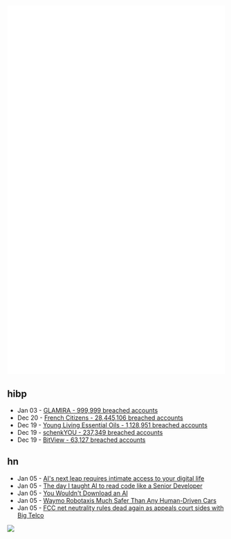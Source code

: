 ![Metrics](https://raw.githubusercontent.com/phixion/phixion/master/metrics.svg)

## hibp

<!--
for https://github.com/phixion/phixion/blob/main/.github/workflows/feeds.yml
-->
<!--START_SECTION:haveibeenpwnd-->
- Jan 03 - [GLAMIRA - 999,999 breached accounts](https://haveibeenpwned.com/PwnedWebsites#GLAMIRA)
- Dec 20 - [French Citizens - 28,445,106 breached accounts](https://haveibeenpwned.com/PwnedWebsites#FrenchCitizens)
- Dec 19 - [Young Living Essential Oils - 1,128,951 breached accounts](https://haveibeenpwned.com/PwnedWebsites#YoungLivingEssentialOils)
- Dec 19 - [schenkYOU - 237,349 breached accounts](https://haveibeenpwned.com/PwnedWebsites#schenkYOU)
- Dec 19 - [BitView - 63,127 breached accounts](https://haveibeenpwned.com/PwnedWebsites#BitView)
<!--END_SECTION:haveibeenpwnd-->

## hn

<!--
for https://github.com/phixion/phixion/blob/main/.github/workflows/feeds.yml
-->
<!--START_SECTION:hn-->
- Jan 05 - [AI's next leap requires intimate access to your digital life](https://www.washingtonpost.com/technology/2025/01/05/agents-ai-chatbots-google-mariner/)
- Jan 05 - [The day I taught AI to read code like a Senior Developer](https://nmn.gl/blog/ai-senior-developer)
- Jan 05 - [You Wouldn't Download an AI](https://altayakkus.substack.com/p/you-wouldnt-download-an-ai)
- Jan 05 - [Waymo Robotaxis Much Safer Than Any Human-Driven Cars](https://cleantechnica.com/2025/01/04/waymo-robotaxis-safer-than-any-human-driven-cars-much-safer/)
- Jan 05 - [FCC net neutrality rules dead again as appeals court sides with Big Telco](https://www.theregister.com/2025/01/02/fcc_net_neutrality_rules_killed/)
<!--END_SECTION:hn-->

<!--
for https://yhype.me
-->
![](https://hit.yhype.me/github/profile?user_id=13013670)
